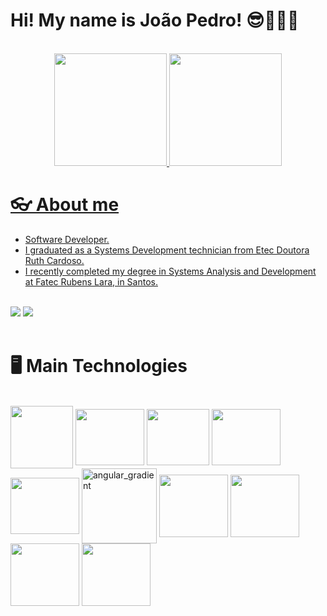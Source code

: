 
# Hi! My name is João Pedro! 😎👨🏽‍💻

<br>

<div align="center">
  <a href="https://github.com/JPedro759">
  <img height="180em" src="https://github-readme-stats.vercel.app/api?username=JPedro759&show_icons=true&theme=tokyonight"/>
  <img height="180em" src="https://github-readme-stats.vercel.app/api/top-langs/?username=JPedro759&layout=compact&langs_count=7&theme=tokyonight"/>
</div>

# 👓 About me
<div>
  <ul>
    <li>Software Developer.</li>
    <li>I graduated as a Systems Development technician from Etec Doutora Ruth Cardoso.</li>
    <li>I recently completed my degree in Systems Analysis and Development at Fatec Rubens Lara, in Santos.</li>
  </ul>
  <br>
  <a href="https://www.linkedin.com/in/joão-pedro-melo-65678322b" target="_blank"><img src="https://img.shields.io/badge/-LinkedIn-%230077B5?style=for-the-badge&logo=linkedin&logoColor=white" target="_blank"></a>
  <a href = "mailto:joaopedromeloo03@gmail.com"><img src="https://img.shields.io/badge/-Gmail-%23333?style=for-the-badge&logo=gmail&logoColor=white" target="_blank"></a>
</div>

<br>

# 🖥️ Main Technologies
<div style="display: inline_block">
 <br>
  <img align="center" height="100" width="100" src="https://cdn.jsdelivr.net/gh/devicons/devicon@latest/icons/kotlin/kotlin-original.svg" />
  <img align="center" height="90" width="110" src="https://cdn.jsdelivr.net/gh/devicons/devicon@latest/icons/jetpackcompose/jetpackcompose-original.svg" />
  <img align="center" height="90" width="100" src="https://cdn.jsdelivr.net/gh/devicons/devicon@latest/icons/firebase/firebase-original.svg" />
  <img align="center" height="90" width="110" src="https://cdn.jsdelivr.net/gh/devicons/devicon/icons/javascript/javascript-original.svg" />
  <img align="center" height="90" width="110" src="https://cdn.jsdelivr.net/gh/devicons/devicon/icons/typescript/typescript-original.svg" />
  <img align="center" height="120" width="120" alt="angular_gradient" src="https://github.com/JPedro759/JPedro759/assets/77515431/5678c171-4d02-414c-8304-c76c704e4368">
  <img align="center" height="100" width="110" src="https://cdn.jsdelivr.net/gh/devicons/devicon@latest/icons/csharp/csharp-original.svg" />
  <img align="center" height="100" width="110" src="https://cdn.jsdelivr.net/gh/devicons/devicon@latest/icons/dotnetcore/dotnetcore-original.svg" />     
  <img align="center" height="100" width="110" src="https://cdn.jsdelivr.net/gh/devicons/devicon@latest/icons/microsoftsqlserver/microsoftsqlserver-original.svg" />
  <img align="center" height="100" width="110" src="https://cdn.jsdelivr.net/gh/devicons/devicon@latest/icons/mysql/mysql-original-wordmark.svg" />
</div>
